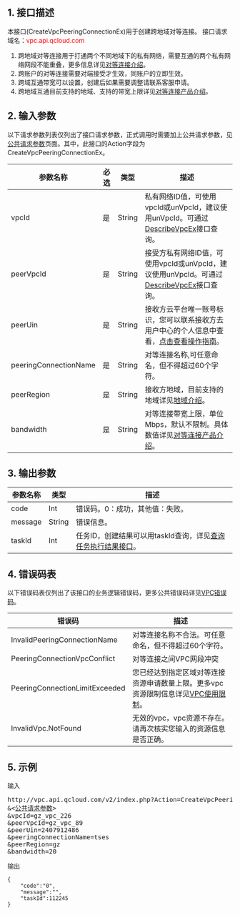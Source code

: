 ## 1. 接口描述
本接口(CreateVpcPeeringConnectionEx)用于创建跨地域对等连接。
接口请求域名：<font style="color:red">vpc.api.qcloud.com</font>

1) 跨地域对等连接用于打通两个不同地域下的私有网络，需要互通的两个私有网络网段不能重叠，更多信息详见<a href="/doc/product/215/1685" title="对等连接">对等连接介绍</a>。</br>
2) 跨账户的对等连接需要对端接受才生效，同账户的立即生效。</br>
3) 跨域互通带宽可以设置，创建后如果需要调整请联系客服申请。
4) 跨地域互通目前支持的地域、支持的带宽上限详见<a href="/doc/product/215/5000" title="对等连接">对等连接产品介绍</a>。

## 2. 输入参数
以下请求参数列表仅列出了接口请求参数，正式调用时需要加上公共请求参数，见<a href="/doc/api/372/4153" title="公共请求参数">公共请求参数</a>页面。其中，此接口的Action字段为CreateVpcPeeringConnectionEx。

| 参数名称 | 必选  | 类型 | 描述 |
|---------|---------|---------|---------|
| vpcId | 是 | String | 私有网络ID值，可使用vpcId或unVpcId，建议使用unVpcId。可通过<a href="/doc/api/245/%E6%9F%A5%E8%AF%A2%E7%A7%81%E6%9C%89%E7%BD%91%E7%BB%9C%E5%88%97%E8%A1%A8" title="DescribeVpcEx">DescribeVpcEx</a>接口查询。|
| peerVpcId | 是 | String | 接受方私有网络ID值，可使用vpcId或unVpcId，建议使用unVpcId。可通过<a href="/document/api/215/1372">DescribeVpcEx</a>接口查询。|
| peerUin | 是 | String | 接收方云平台唯一账号标识，您可以联系接收方去用户中心的个人信息中查看，<a href="/document/product/215/5000#.E6.9F.A5.E7.9C.8B.E5.AF.B9.E7.AB.AF.E8.B4.A6.E5.8F.B7id21">点击查看操作指南</a>。|
| peeringConnectionName | 是 | String | 对等连接名称,可任意命名，但不得超过60个字符。|
| peerRegion | 是 | String | 接收方地域，目前支持的地域详见<a href="/document/product/215/4927#.E5.9C.B0.E5.9F.9F.EF.BC.88region.EF.BC.895" title="对等连接">地域介绍</a>。 |
| bandwidth | 是 | String | 对等连接带宽上限，单位Mbps，默认不限制。具体数值详见<a href="/document/product/215/5000#.E5.90.8C.E5.9C.B0.E5.9F.9F.E5.AF.B9.E7.AD.89.E8.BF.9E.E6.8E.A5-.E5.92.8C-.E7.A7.81.E6.9C.89.E7.BD.91.E7.BB.9C.E8.B7.A8.E5.9C.B0.E5.9F.9F.E5.AF.B9.E7.AD.89.E8.BF.9E.E6.8E.A5.EF.BC.88.E5.8D.B3.EF.BC.9A.E7.A7.81.E6.9C.89.E7.BD.91.E7.BB.9C.E8.B7.A8.E5.9C.B0.E5.9F.9F.E4.BA.92.E8.81.94.EF.BC.893" title="对等连接">对等连接产品介绍</a>。|

## 3. 输出参数

| 参数名称 | 类型 | 描述 |
|---------|---------|---------|
| code | Int | 错误码。0：成功，其他值：失败。|
| message | String | 错误信息。|
| taskId | Int | 任务ID，创建结果可以用taskId查询，详见<a href="/doc/api/245/%e6%9f%a5%e8%af%a2%e4%bb%bb%e5%8a%a1%e6%89%a7%e8%a1%8c%e7%bb%93%e6%9e%9c%e6%8e%a5%e5%8f%a3">查询任务执行结果接口</a>。 |


## 4. 错误码表
以下错误码表仅列出了该接口的业务逻辑错误码，更多公共错误码详见<a href="/doc/api/245/4924" title="VPC错误码">VPC错误码</a>。

| 错误码 | 描述 |
|---------|---------|
| InvalidPeeringConnectionName | 对等连接名称不合法。可任意命名，但不得超过60个字符。 |
| PeeringConnectionVpcConflict | 对等连接之间VPC网段冲突 |
| PeeringConnectionLimitExceeded | 您已经达到指定区域对等连接资源申请数量上限。更多vpc资源限制信息详见<a href="/doc/product/215/537" title="VPC使用限制">VPC使用限制</a>。 |
| InvalidVpc.NotFound | 无效的vpc，vpc资源不存在。请再次核实您输入的资源信息是否正确。 |


## 5. 示例
输入
<pre>
http://vpc.api.qcloud.com/v2/index.php?Action=CreateVpcPeeringConnectionEx
&<<a href="/doc/api/229/6976">公共请求参数</a>>
&vpcId=gz_vpc_226
&peerVpcId=gz_vpc_89
&peerUin=2407912486
&peeringConnectionName=tses
&peerRegion=gz
&bandwidth=20
</pre>
输出
```
{
    "code":"0",
    "message":"",
    "taskId":112245
}
```

